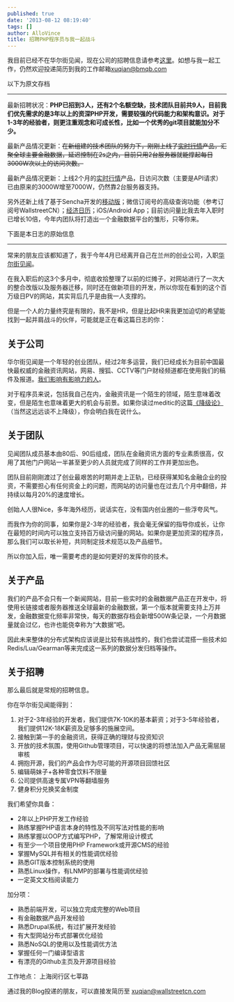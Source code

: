 ```yaml
---
published: true
date: '2013-08-12 08:19:40'
tags: []
author: AlloVince
title: 招聘PHP程序员与我一起战斗
---
```


我目前已经不在华尔街见闻，现在公司的招聘信息请参考[这里](https://www.bmqb.com/a/jobs)。如想与我一起工作，仍然欢迎投递简历到我的工作邮箱[xuqian@bmqb.com](xuqian@bmqb.com)

以下为原文存档

-----


最新招聘状况：__PHP已招到3人，还有2个名额空缺，技术团队目前共9人，目前我们优先需求的是3年以上的资深PHP开发，需要较强的代码能力和架构意识。对于1-3年的经验者，则更注重观念和可成长性，比如一个优秀的git项目就能加分不少。__

最新产品情况更新：<del>在新组建的技术团队的努力下，刚刚上线了[实时行情](http://markets.wallstreetcn.com/)产品，汇聚全球主要金融数据，延迟控制在2s之内，目前只用2台服务器就能撑起每日3000W次以上的访问次数。</del>

最新产品情况更新：上线2个月的[实时行情](http://markets.wallstreetcn.com/)产品，日访问次数（主要是API请求）已由原来的3000W增至7000W，仍然靠2台服务器支持。

另外还新上线了基于Sencha开发的[移动版](http://m.wallstreetcn.com/)；微信订阅号的高级查询功能（参考订阅号WallstreetCN）；[经济日历](http://calendar.wallstreetcn.com/)；iOS/Android App；目前访问量比我去年入职时已增长10倍，今年内团队将打造出一个金融数据平台的雏形，只等你来。

下面是本日志的原始信息

------

常来的朋友应该都知道了，我于今年4月已经离开自己在兰州的创业公司，入职[华尔街见闻](http://wallstreetcn.com/)。

在我入职后的这3个多月中，彻底收拾整理了以前的烂摊子，对网站进行了一次大的整合改版以及服务器迁移，同时还在做新项目的开发，所以你现在看到的这个百万级日PV的网站，其实背后几乎是由我一人支撑的。

但是一个人的力量终究是有限的，我不是HR，但是比起HR来我更加迫切的希望能找到一起并肩战斗的伙伴，可能就是正在看这篇日志的你：


## 关于公司

华尔街见闻是一个年轻的创业团队，经过2年多运营，我们已经成长为目前中国最快最权威的金融资讯网站，网易、搜狐、CCTV等门户财经频道都在使用我们的稿件及报道。[我们影响有影响力的人](http://wallstreetcn.com/about)。

对于程序员来说，包括我自己在内，金融资讯是一个陌生的领域，陌生意味着改变，但是陌生也意味着更大的机会与前景。如果你读过meditic的这篇[《降级论》](http://meditic.com/degrading-for-success/)（当然这远远谈不上降级），你会明白我在说什么。


## 关于团队

见闻团队成员基本由80后、90后组成，团队在金融资讯方面的专业素质很高，仅用了其他门户网站一半甚至更少的人员就完成了同样的工作并更加出色。

团队目前刚刚渡过了创业最艰苦的时期并走上正轨，已经获得某知名金融企业的投资，不需要担心有任何资金上的问题，而网站的访问量也在过去几个月中翻倍，并持续以每月20%的速度增长。

创始人人很Nice，多年海外经历，说话实在，没有国内创业圈的一些浮夸风气。

而我作为你的同事，如果你是2-3年的经验者，我会毫无保留的指导你成长，让你在最短的时间内可以独立支持百万级访问量的网站。如果你是更加资深的程序员，那么我们可以取长补短，共同制定技术规范以及产品细节。

所以你加入后，唯一需要考虑的是如何更好的发挥你的技术。


## 关于产品

我们的产品不会只有一个新闻网站，目前一些实时的金融数据产品正在开发中，将使用长链接或者服务器推送全球最新的金融数据，第一个版本就需要支持上万并发，金融数据变化频率非常快，每天的数据存档会新增500W条记录，一个月数据量就会过亿，也许也能侥幸称为“大数据”吧。

因此未来整体的分布式架构应该说是比较有挑战性的，我们也尝试混搭一些技术如Redis/Lua/Gearman等来完成这一系列的数据分发归档等操作。


## 关于招聘

那么最后就是常规的招聘信息。

你在华尔街见闻能得到：

1. 对于2-3年经验的开发者，我们提供7K-10K的基本薪资；对于3-5年经验者，我们提供12K-18K薪资及足够多的施展空间。
3. 接触到第一手的金融资讯，获得正确的理财与投资知识
4. 开放的技术氛围，使用Github管理项目，可以快速的将想法加入产品无需层层审核
5. 拥抱开源，我们的产品会作为尽可能的开源项目回馈社区
6. 编辑萌妹子+各种零食饮料不限量
7. 公司提供高速专属VPN等翻墙服务
8. 健身积分兑换奖金制度

我们希望你具备：

- 2年以上PHP开发工作经验
- 熟练掌握PHP语言本身的特性及不同写法对性能的影响
- 熟练掌握以OOP方式编写PHP，了解常用设计模式
- 有至少一个项目使用PHP Framework或开源CMS的经验
- 掌握MySQL并有相关的性能调优经验
- 熟悉GIT版本控制系统的使用
- 熟悉Linux操作，有LNMP的部署与性能调优经验
- 一定英文文档阅读能力

加分项：

- 熟悉前端开发，可以独立完成完整的Web项目
- 有金融数据产品开发经验
- 熟悉Drupal系统，有过扩展开发经验
- 有大型网站分布式部署优化经验
- 熟悉NoSQL的使用以及性能调优方法
- 掌握任何一门编译型语言
- 有漂亮的Github主页及开源项目经验

工作地点： 上海闵行区七莘路

通过我的Blog投递的朋友，可以直接发简历至 xuqian@wallstreetcn.com

